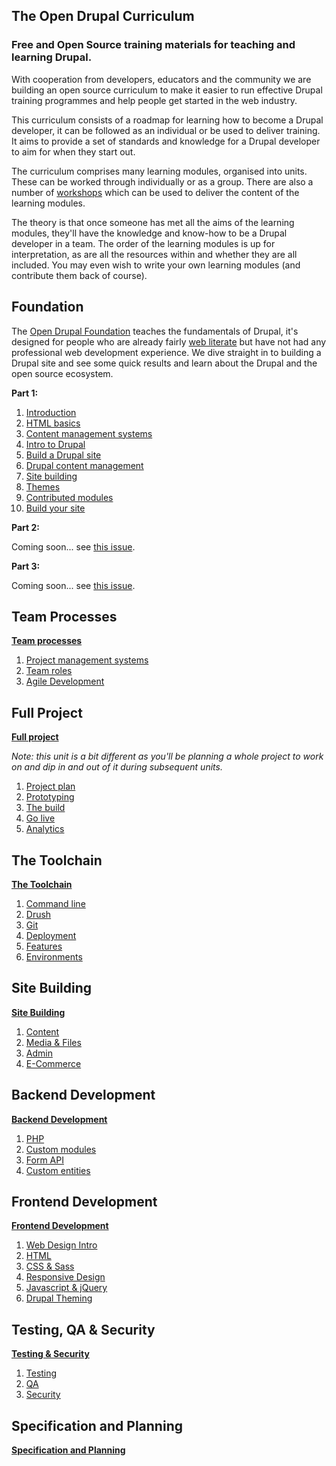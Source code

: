 The Open Drupal Curriculum
--------------------------

### Free and Open Source training materials for teaching and learning Drupal.

With cooperation from developers, educators and the community we are building an open source curriculum to make it easier to run effective Drupal training programmes and help people get started in the web industry.

This curriculum consists of a roadmap for learning how to become a Drupal developer, it can be followed as an individual or be used to deliver training. It aims to provide a set of standards and knowledge for a Drupal developer to aim for when they start out.

The curriculum comprises many learning modules, organised into units. These can be worked through individually or as a group. There are also a number of [workshops](workshops) which can be used to deliver the content of the learning modules.

The theory is that once someone has met all the aims of the learning modules, they'll have the knowledge and know-how to be a Drupal developer in a team. The order of the learning modules is up for interpretation, as are all the resources within and whether they are all included. You may even wish to write your own learning modules (and contribute them back of course).

## Foundation

The [Open Drupal Foundation](foundation/00_index.md) teaches the fundamentals of Drupal, it's designed for people who are already fairly [web literate](https://webmaker.org/en-US/literacy) but have not had any professional web development experience. We dive straight in to building a Drupal site and see some quick results and learn about the Drupal and the open source ecosystem.

__Part 1:__

1. [Introduction](foundation/01_introduction.md)
2. [HTML basics](foundation/02_html_basics.md)
3. [Content management systems](foundation/03_content_management_systems.md)
4. [Intro to Drupal](foundation/04_intro_to_drupal.md)
5. [Build a Drupal site](foundation/05_build_drupal_site.md)
6. [Drupal content management](foundation/06_management.md)
7. [Site building](foundation/07_site_building.md)
8. [Themes](foundation/08_themes.md)
9. [Contributed modules](foundation/09_contrib_modules.md)
10. [Build your site](foundation/10_build_your_site.md)

__Part 2:__

Coming soon... see [this issue](https://github.com/OpenDrupal/opendrupal/issues/12).

__Part 3:__

Coming soon... see [this issue](https://github.com/OpenDrupal/opendrupal/issues/14).

## Team Processes

__[Team processes](team/00_index.md)__

1. [Project management systems](team/01_pm_systems.md)
2. [Team roles](team/02_team_roles.md)
3. [Agile Development](team/03_agile.md)

## Full Project

__[Full project](project/00_index.md)__

*Note: this unit is a bit different as you'll be planning a whole project to work on and dip in and out of it during subsequent units.*

1. [Project plan](project/01_project_plan.md)
2. [Prototyping](project/02_prototyping.md)
3. [The build](project/03_the_build.md)
4. [Go live](project/04_go_live.md)
5. [Analytics](project/05_analytics.md)

## The Toolchain

__[The Toolchain](toolchain/00_index.md)__

1. [Command line](toolchain/01_command_line.md)
2. [Drush](toolchain/02_drush.md)
3. [Git](toolchain/03_git.md)
4. [Deployment](toolchain/04_deployment.md)
5. [Features](toolchain/05_features.md)
6. [Environments](toolchain/06_environments.md)

## Site Building

__[Site Building](site_building/00_index.md)__

1. [Content](site_building/01_content.md)
2. [Media & Files](site_building/02_media_files.md)
3. [Admin](site_building/03_admin.md)
4. [E-Commerce](site_building/04_e-commerce.md)

## Backend Development

__[Backend Development](backend/00_index.md)__

1. [PHP](backend/01_php.md)
2. [Custom modules](backend/02_custom_modules.md)
3. [Form API](backend/04_form_api.md)
4. [Custom entities](backend/05_custom_entities.md)

## Frontend Development

__[Frontend Development](frontend/00_index.md)__

1. [Web Design Intro](frontend/01_web_design_intro.md)
2. [HTML](frontend/02_html.md)
3. [CSS & Sass](frontend/03_css_sass.md)
4. [Responsive Design](frontend/04_responsive_design.md)
5. [Javascript & jQuery](frontend/05_javascript_jquery.md)
6. [Drupal Theming](frontend/07_drupal_theming.md)

## Testing, QA & Security

__[Testing & Security](testing/00_index.md)__

1. [Testing](testing/01_testing.md)
2. [QA](testing/02_qa.md)
3. [Security](testing/03_security.md)

## Specification and Planning

__[Specification and Planning](specification/00_index.md)__
